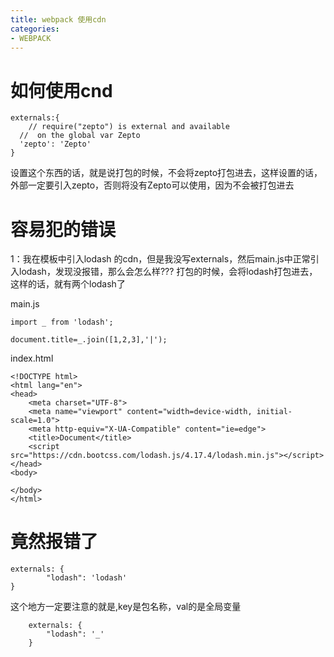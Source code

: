 ```yaml
---
title: webpack 使用cdn
categories: 
- WEBPACK
---
```


# 如何使用cnd
```
externals:{
    // require("zepto") is external and available
  //  on the global var Zepto
  'zepto': 'Zepto'
}
```
设置这个东西的话，就是说打包的时候，不会将zepto打包进去，这样设置的话，外部一定要引入zepto，否则将没有Zepto可以使用，因为不会被打包进去

# 容易犯的错误
1：我在模板中引入lodash 的cdn，但是我没写externals，然后main.js中正常引入lodash，发现没报错，那么会怎么样???
打包的时候，会将lodash打包进去，这样的话，就有两个lodash了

main.js
```
import _ from 'lodash';

document.title=_.join([1,2,3],'|');

```

index.html
```
<!DOCTYPE html>
<html lang="en">
<head>
    <meta charset="UTF-8">
    <meta name="viewport" content="width=device-width, initial-scale=1.0">
    <meta http-equiv="X-UA-Compatible" content="ie=edge">
    <title>Document</title>
    <script src="https://cdn.bootcss.com/lodash.js/4.17.4/lodash.min.js"></script>
</head>
<body>
    
</body>
</html>
```

# 竟然报错了

```
externals: {
        "lodash": 'lodash'
}
```

这个地方一定要注意的就是,key是包名称，val的是全局变量

```
    externals: {
        "lodash": '_'
    }
```






